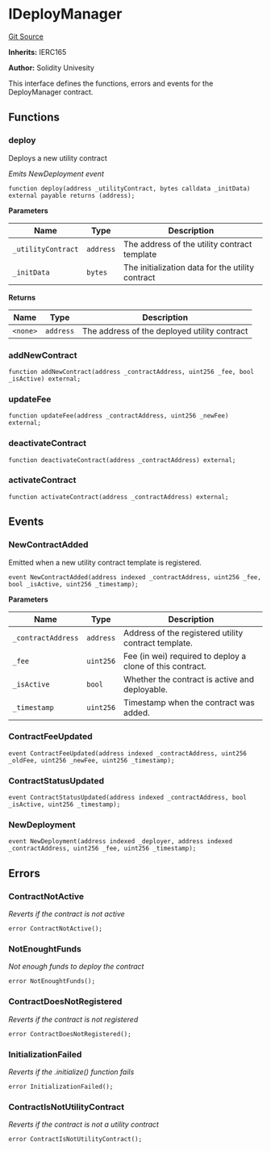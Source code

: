 # IDeployManager
[Git Source](https://github.com/SolidityUniversity/smart-deployer/blob/85c11aeeaafc38269bb5a66ecafac729e84c7b17/src/DeployManager/IDeployManager.sol)

**Inherits:**
IERC165

**Author:**
Solidity Univesity

This interface defines the functions, errors and events for the DeployManager contract.


## Functions
### deploy

Deploys a new utility contract

*Emits NewDeployment event*


```solidity
function deploy(address _utilityContract, bytes calldata _initData) external payable returns (address);
```
**Parameters**

|Name|Type|Description|
|----|----|-----------|
|`_utilityContract`|`address`|The address of the utility contract template|
|`_initData`|`bytes`|The initialization data for the utility contract|

**Returns**

|Name|Type|Description|
|----|----|-----------|
|`<none>`|`address`|The address of the deployed utility contract|


### addNewContract


```solidity
function addNewContract(address _contractAddress, uint256 _fee, bool _isActive) external;
```

### updateFee


```solidity
function updateFee(address _contractAddress, uint256 _newFee) external;
```

### deactivateContract


```solidity
function deactivateContract(address _contractAddress) external;
```

### activateContract


```solidity
function activateContract(address _contractAddress) external;
```

## Events
### NewContractAdded
Emitted when a new utility contract template is registered.


```solidity
event NewContractAdded(address indexed _contractAddress, uint256 _fee, bool _isActive, uint256 _timestamp);
```

**Parameters**

|Name|Type|Description|
|----|----|-----------|
|`_contractAddress`|`address`|Address of the registered utility contract template.|
|`_fee`|`uint256`|Fee (in wei) required to deploy a clone of this contract.|
|`_isActive`|`bool`|Whether the contract is active and deployable.|
|`_timestamp`|`uint256`|Timestamp when the contract was added.|

### ContractFeeUpdated

```solidity
event ContractFeeUpdated(address indexed _contractAddress, uint256 _oldFee, uint256 _newFee, uint256 _timestamp);
```

### ContractStatusUpdated

```solidity
event ContractStatusUpdated(address indexed _contractAddress, bool _isActive, uint256 _timestamp);
```

### NewDeployment

```solidity
event NewDeployment(address indexed _deployer, address indexed _contractAddress, uint256 _fee, uint256 _timestamp);
```

## Errors
### ContractNotActive
*Reverts if the contract is not active*


```solidity
error ContractNotActive();
```

### NotEnoughtFunds
*Not enough funds to deploy the contract*


```solidity
error NotEnoughtFunds();
```

### ContractDoesNotRegistered
*Reverts if the contract is not registered*


```solidity
error ContractDoesNotRegistered();
```

### InitializationFailed
*Reverts if the .initialize() function fails*


```solidity
error InitializationFailed();
```

### ContractIsNotUtilityContract
*Reverts if the contract is not a utility contract*


```solidity
error ContractIsNotUtilityContract();
```

